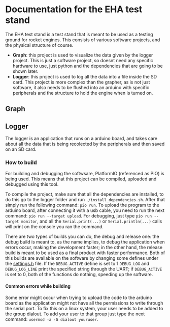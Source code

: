 # Documentation for the EHA test stand
The EHA test stand is a test stand that is meant to be used as a testing ground for rocket engines. This consists of various software projects, and the physical structure of course.

* **Graph**: this project is used to visualize the data given by the logger project. This is just a software project, so doesnt need any specific hardware to use, just python and the dependencies that are going to be shown later.
* **Logger**: this project is used to log all the data into a file inside the SD card. This project is more complex than the grapher, as is not just software, it also needs to be flushed into an arduino with specific peripherals and the structure to hold the engine when is turned on.

## Graph

## Logger
The logger is an application that runs on a arduino board, and takes care about all the data that is being recolected by the peripherals and then saved on an SD card. 

### How to build
For building and debugging the softwsare, PlatformIO (referenced as PIO) is being used. This means that this project can be compiled, uploaded and debugged using this tool. 

To compile the project, make sure that all the dependencies are installed, to do this go to the logger folder and run `./install_dependencies.sh`. After that simply run the following command: `pio run`. To upload the program to the arduino board, after connecting it with a usb cable, you need to run the next command: `pio run --target upload`. For debugging, just type `pio run --target monitor`, and all the `Serial.print(...)` or `Serial.println(...)` calls will print on the console you ran the command.

There are two types of builds you can do, the debug and release one: the debug build is meant to, as the name implies, to debug the application when errors occur, making the development faster; in the other hand, the release build is meant to be used as a final product with faster performance. Both of this builds are available on the software by changing some defines under the [settings.h](logger/src/settings.h) file. If the `DEBUG_ACTIVE` define is set to 1 `DEBUG_LOG` and `DEBUG_LOG_LINE` print the specified string through the UART; if `DEBUG_ACTIVE` is set to 0, both of the functions do nothing, speeding up the software.

#### Common errors while building
Some error might occur when trying to upload the code to the arduino board as the application might not have all the permissions to write through the serial port. To fix this on a linux system, your user needs to be added to the group dialout. To add your user to that group just type the next command: `usermod -a -G dialout youruser`.

